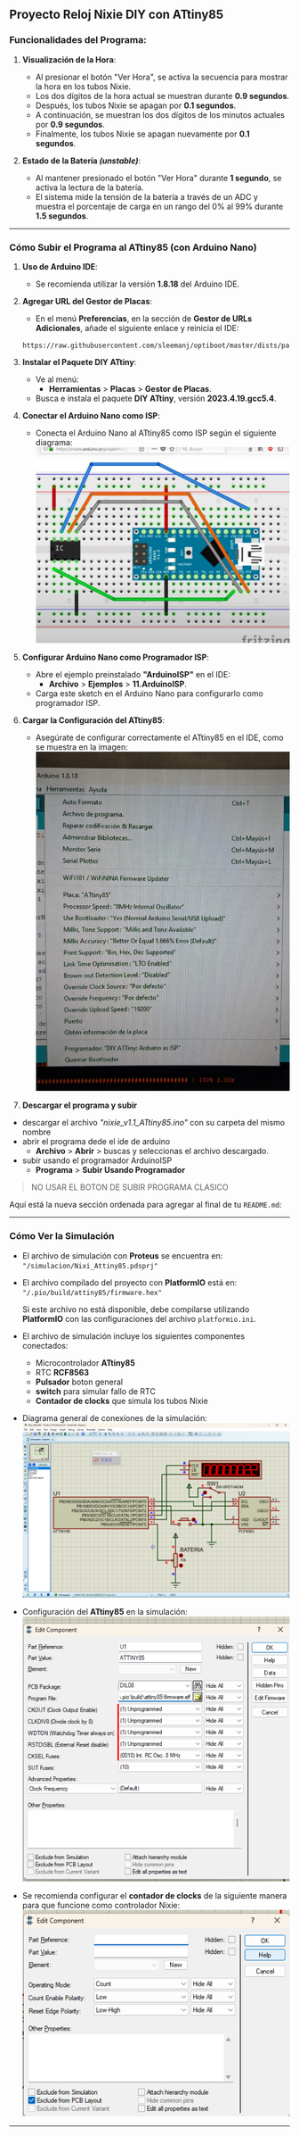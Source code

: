
## Proyecto Reloj Nixie DIY con ATtiny85

### Funcionalidades del Programa:

1. **Visualización de la Hora**:
   - Al presionar el botón "Ver Hora", se activa la secuencia para mostrar la hora en los tubos Nixie.
   - Los dos dígitos de la hora actual se muestran durante **0.9 segundos**.
   - Después, los tubos Nixie se apagan por **0.1 segundos**.
   - A continuación, se muestran los dos dígitos de los minutos actuales por **0.9 segundos**.
   - Finalmente, los tubos Nixie se apagan nuevamente por **0.1 segundos**.

2. **Estado de la Batería *(unstable)***:
   - Al mantener presionado el botón "Ver Hora" durante **1 segundo**, se activa la lectura de la batería.
   - El sistema mide la tensión de la batería a través de un ADC y muestra el porcentaje de carga en un rango del 0% al 99% durante **1.5 segundos**.

---

### Cómo Subir el Programa al ATtiny85 (con Arduino Nano)

1. **Uso de Arduino IDE**:
   - Se recomienda utilizar la versión **1.8.18** del Arduino IDE.

2. **Agregar URL del Gestor de Placas**:
   - En el menú **Preferencias**, en la sección de **Gestor de URLs Adicionales**, añade el siguiente enlace y reinicia el IDE:
   ``` 
   https://raw.githubusercontent.com/sleemanj/optiboot/master/dists/package_gogo_diy_attiny_index.json 
   ```

3. **Instalar el Paquete DIY ATtiny**:
   - Ve al menú:
     - **Herramientas** > **Placas** > **Gestor de Placas**.
   - Busca e instala el paquete **DIY ATtiny**, versión **2023.4.19.gcc5.4**.

4. **Conectar el Arduino Nano como ISP**:
   - Conecta el Arduino Nano al ATtiny85 como ISP según el siguiente diagrama:
   ![Programando ATtiny85 con Arduino Nano como ISP](img/Attiny_programming_arduino_as_ISP.jpg)

5. **Configurar Arduino Nano como Programador ISP**:
   - Abre el ejemplo preinstalado **"ArduinoISP"** en el IDE:
     - **Archivo** > **Ejemplos** > **11.ArduinoISP**.
   - Carga este sketch en el Arduino Nano para configurarlo como programador ISP.

6. **Cargar la Configuración del ATtiny85**:
   - Asegúrate de configurar correctamente el ATtiny85 en el IDE, como se muestra en la imagen:
   ![Configuración del ATtiny85](img/Attiny_config.jpg)

7. **Descargar el programa y subir**
-  descargar el archivo *"nixie_v1.1_ATtiny85.ino"* con su carpeta del mismo nombre
- abrir el programa dede el ide de arduino
   -  **Archivo** > **Abrir** > buscas y seleccionas el archivo descargado.
- subir usando el programador ArduinoISP
   -  **Programa** > **Subir Usando Programador**
> NO USAR EL BOTON DE SUBIR PROGRAMA CLASICO

Aquí está la nueva sección ordenada para agregar al final de tu `README.md`:

---

### Cómo Ver la Simulación

- El archivo de simulación con **Proteus** se encuentra en:  
  `"/simulacion/Nixi_Attiny85.pdsprj"`
  
- El archivo compilado del proyecto con **PlatformIO** está en:  
  `"/.pio/build/attiny85/firmware.hex"`

  Si este archivo no está disponible, debe compilarse utilizando **PlatformIO** con las configuraciones del archivo `platformio.ini`.

- El archivo de simulación incluye los siguientes componentes conectados:
  - Microcontrolador **ATtiny85**
  - RTC **RCF8563**
  - **Pulsador** boton general
  - **switch** para simular fallo de RTC
  - **Contador de clocks** que simula los tubos Nixie

- Diagrama general de conexiones de la simulación:
  ![Simulación NIXI con ATtiny85](img/simulacion_nixi_ATtiny85.png)

- Configuración del **ATtiny85** en la simulación:
  ![Configuración de simulación ATtiny85](img/ATtiny85_simulacion_config.png)

- Se recomienda configurar el **contador de clocks** de la siguiente manera para que funcione como controlador Nixie:
  ![Configuración de simulación del display NIXI](img/simulacion_configuracion_contador_CLK.png)

---
